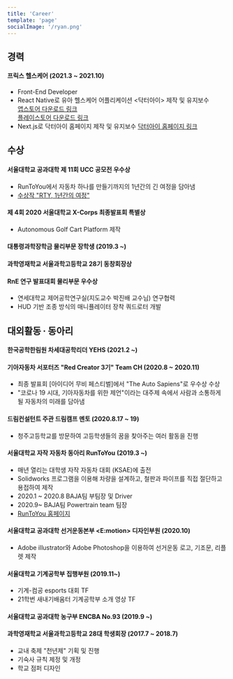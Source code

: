 ```yaml
---
title: 'Career'
template: 'page'
socialImage: '/ryan.png'
---
```


## 경력

#### 프릭스 헬스케어 (2021.3 ~ 2021.10)

- Front-End Developer
- React Native로 유아 헬스케어 어플리케이션 <닥터아이> 제작 및 유지보수  
  <a href="https://apps.apple.com/kr/app/닥터아이-직접-관리하는-우리-아이-건강-성장-발달-육아/id1555848979" target="_blank">앱스토어 다운로드 링크</a>  
  <a href="https://play.google.com/store/apps/details?id=com.friggs.doctoriapp" target="_blank">플레이스토어 다운로드 링크</a>
- Next.js로 닥터아이 홈페이지 제작 및 유지보수
  <a href="https://www.doctor-i.co.kr" target="_blank">닥터아이 홈페이지 링크</a>

## 수상

#### 서울대학교 공과대학 제 11회 UCC 공모전 우수상

- RunToYou에서 자동차 하나를 만들기까지의 1년간의 긴 여정을 담아냄
- <a href="https://www.youtube.com/watch?v=XGgtz434HNs" target="_blank">수상작 "RTY, 1년간의 여정"</a>

#### 제 4회 2020 서울대학교 X-Corps 최종발표회 특별상

- Autonomous Golf Cart Platform 제작

#### 대통령과학장학금 물리부문 장학생 (2019.3 ~)

#### 과학영재학교 서울과학고등학교 28기 동창회장상

#### RnE 연구 발표대회 물리부문 우수상

- 연세대학교 제어공학연구실(지도교수 박진배 교수님) 연구협력
- HUD 기반 조종 방식의 매니퓰레이터 장착 쿼드로터 개발

## 대외활동 ∙ 동아리

#### 한국공학한림원 차세대공학리더 YEHS (2021.2 ~)

#### 기아자동차 서포터즈 "Red Creator 3기" Team CH (2020.8 ~ 2020.11)

- 최종 발표회 [아이디어 무비 페스티벌]에서 "The Auto Sapiens"로 우수상 수상
- "코로나 19 시대, 기아자동차를 위한 제언"이라는 대주제 속에서 사람과 소통하게 될 자동차의 미래를 담아냄

#### 드림컨설턴트 주관 드림캠프 멘토 (2020.8.17 ~ 19)

- 청주고등학교를 방문하여 고등학생들의 꿈을 찾아주는 여러 활동을 진행

#### 서울대학교 자작 자동차 동아리 RunToYou (2019.3 ~)

- 매년 열리는 대학생 자작 자동차 대회 (KSAE)에 출전
- Solidworks 프로그램을 이용해 차량을 설계하고, 철판과 파이프를 직접 절단하고 용접하여 제작
- 2020.1 ~ 2020.8 BAJA팀 부팀장 및 Driver
- 2020.9~ BAJA팀 Powertrain team 팀장
- <a href="https://www.snurty.net" target="_blank"> RunToYou 홈페이지</a>

#### 서울대학교 공과대학 선거운동본부 <E:motion> 디자인부원 (2020.10)

- Adobe illustrator와 Adobe Photoshop을 이용하여 선거운동 로고, 기조문, 리플렛 제작

#### 서울대학교 기계공학부 집행부원 (2019.11~)

- 기계-컴공 esports 대회 TF
- 21학번 새내기배움터 기계공학부 소개 영상 TF

#### 서울대학교 공과대학 농구부 ENCBA No.93 (2019.9 ~)

#### 과학영재학교 서울과학고등학교 28대 학생회장 (2017.7 ~ 2018.7)

- 교내 축제 "천년제" 기획 및 진행
- 기숙사 규칙 제정 및 개정
- 학교 점퍼 디자인
